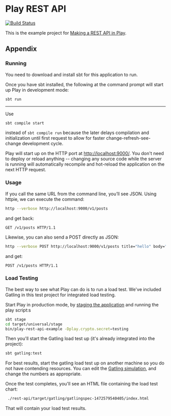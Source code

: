 # Play REST API

[![Build Status](https://travis-ci.org/playframework/play-scala-rest-api-example.svg?branch=2.6.x)](https://travis-ci.org/playframework/play-scala-rest-api-example)

This is the example project for [Making a REST API in Play](http://developer.lightbend.com/guides/play-rest-api/index.html).

## Appendix

### Running

You need to download and install sbt for this application to run.

Once you have sbt installed, the following at the command prompt will start up Play in development mode:

```bash
sbt run
```

---

Use 

```
sbt compile start
```

instead of `sbt compile run` because the later delays compilation and initialization until first request to allow for faster change-refresh-see-change development cycle.

Play will start up on the HTTP port at <http://localhost:9000/>.   You don't need to deploy or reload anything -- changing any source code while the server is running will automatically recompile and hot-reload the application on the next HTTP request. 

### Usage

If you call the same URL from the command line, you’ll see JSON. Using httpie, we can execute the command:

```bash
http --verbose http://localhost:9000/v1/posts
```

and get back:

```routes
GET /v1/posts HTTP/1.1
```

Likewise, you can also send a POST directly as JSON:

```bash
http --verbose POST http://localhost:9000/v1/posts title="hello" body="world"
```

and get:

```routes
POST /v1/posts HTTP/1.1
```

### Load Testing

The best way to see what Play can do is to run a load test.  We've included Gatling in this test project for integrated load testing.

Start Play in production mode, by [staging the application](https://www.playframework.com/documentation/2.5.x/Deploying) and running the play script:s

```bash
sbt stage
cd target/universal/stage
bin/play-rest-api-example -Dplay.crypto.secret=testing
```

Then you'll start the Gatling load test up (it's already integrated into the project):

```bash
sbt gatling:test
```

For best results, start the gatling load test up on another machine so you do not have contending resources.  You can edit the [Gatling simulation](http://gatling.io/docs/2.2.2/general/simulation_structure.html#simulation-structure), and change the numbers as appropriate.

Once the test completes, you'll see an HTML file containing the load test chart:

```bash
 ./rest-api/target/gatling/gatlingspec-1472579540405/index.html
```

That will contain your load test results.
